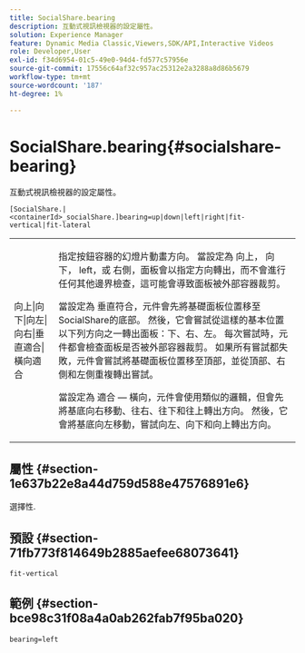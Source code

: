 ```yaml
---
title: SocialShare.bearing
description: 互動式視訊檢視器的設定屬性。
solution: Experience Manager
feature: Dynamic Media Classic,Viewers,SDK/API,Interactive Videos
role: Developer,User
exl-id: f34d6954-01c5-49e0-94d4-fd577c57956e
source-git-commit: 17556c64af32c957ac25312e2a3288a8d86b5679
workflow-type: tm+mt
source-wordcount: '187'
ht-degree: 1%

---
```


# SocialShare.bearing{#socialshare-bearing}

互動式視訊檢視器的設定屬性。

`[SocialShare.|<containerId>_socialShare.]bearing=up|down|left|right|fit-vertical|fit-lateral`

<table id="table_441553CD34C94A58A9D7CBF772DEDDB6"> 
 <tbody> 
  <tr> 
   <td colname="col1"> <p> <span class="codeph"> 向上|向下|向左|向右|垂直適合|橫向適合</span> </p> </td> 
   <td colname="col2"> <p> 指定按鈕容器的幻燈片動畫方向。 當設定為 <span class="codeph"> 向上</span>， <span class="codeph"> 向下</span>， <span class="codeph"> left</span>，或 <span class="codeph"> 右側</span>，面板會以指定方向轉出，而不會進行任何其他邊界檢查，這可能會導致面板被外部容器裁剪。 </p> <p>當設定為 <span class="codeph"> 垂直符合</span>，元件會先將基礎面板位置移至SocialShare的底部。 然後，它會嘗試從這樣的基本位置以下列方向之一轉出面板：下、右、左。 每次嘗試時，元件都會檢查面板是否被外部容器裁剪。 如果所有嘗試都失敗，元件會嘗試將基礎面板位置移至頂部，並從頂部、右側和左側重複轉出嘗試。 </p> <p>當設定為 <span class="codeph"> 適合 — 橫向</span>，元件會使用類似的邏輯，但會先將基底向右移動、往右、往下和往上轉出方向。 然後，它會將基底向左移動，嘗試向左、向下和向上轉出方向。 </p> </td> 
  </tr> 
 </tbody> 
</table>

## 屬性 {#section-1e637b22e8a44d759d588e47576891e6}

選擇性.

## 預設 {#section-71fb773f814649b2885aefee68073641}

`fit-vertical`

## 範例 {#section-bce98c31f08a4a0ab262fab7f95ba020}

```
bearing=left
```
